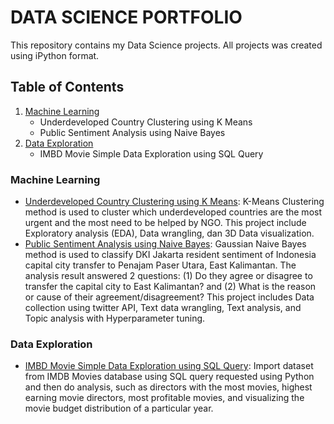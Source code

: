 # DATA SCIENCE PORTFOLIO
This repository contains my Data Science projects. All projects was created using iPython format.

## Table of Contents
1. [Machine Learning](#machine-learning)
   - Underdeveloped Country Clustering using K Means
   - Public Sentiment Analysis using Naive Bayes
2. [Data Exploration](#data-exploration)
   - IMBD Movie Simple Data Exploration using SQL Query

### Machine Learning
- [Underdeveloped Country Clustering using K Means](https://github.com/rainaldyd/Portfolio/blob/main/Machine%20Learning/Underdeveloped%20Country%20Clustering%20using%20K%20Means.ipynb): K-Means Clustering method is used to cluster which underdeveloped countries are the most urgent and the most need to be helped by NGO. This project include Exploratory analysis (EDA), Data wrangling, dan 3D Data visualization.
- [Public Sentiment Analysis using Naive Bayes](https://github.com/rainaldyd/Portfolio/blob/main/Machine%20Learning/Public%20Sentiment%20Analysis%20using%20Naive%20Bayes.ipynb): Gaussian Naive Bayes method is used to classify DKI Jakarta resident sentiment of Indonesia capital city transfer to Penajam Paser Utara, East Kalimantan. The analysis result answered 2 questions: (1) Do they agree or disagree to transfer the capital city to East Kalimantan? and (2) What is the reason or cause of their agreement/disagreement? This project includes Data collection using twitter API, Text data wrangling, Text analysis, and Topic analysis with Hyperparameter tuning.

### Data Exploration
- [IMBD Movie Simple Data Exploration using SQL Query](https://github.com/rainaldyd/Portfolio/blob/main/Data%20Exploration/IMBD%20Movie%20Simple%20Data%20Exploration.ipynb): Import dataset from IMDB Movies database using SQL query requested using Python and then do analysis, such as directors with the most movies, highest earning movie directors, most profitable movies, and visualizing the movie budget distribution of a particular year.
